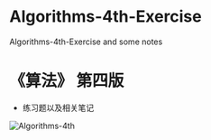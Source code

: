 # Algorithms-4th-Exercise
Algorithms-4th-Exercise and some notes
# 《算法》 第四版 
- 练习题以及相关笔记



![Algorithms-4th](http://pdjydlit1.bkt.clouddn.com/cover/algorithm4th.jpg)
